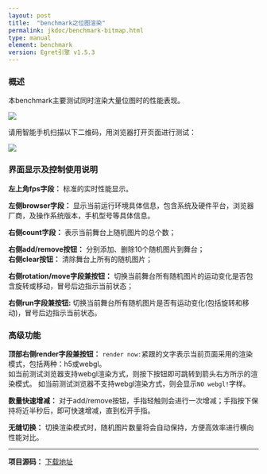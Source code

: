```yaml
---
layout: post
title:  "benchmark之位图渲染" 
permalink: jkdoc/benchmark-bitmap.html
type: manual
element: benchmark
version: Egret引擎 v1.5.3
---
```

       
### 概述

本benchmark主要测试同时渲染大量位图时的性能表现。   
            
![]({{site.baseurl}}/assets/img-bench/sample-bitmap.jpg)         
             
请用智能手机扫描以下二维码，用浏览器打开页面进行测试：
            
![]({{site.baseurl}}/assets/img-bench/QRCode-bitmap.png)          
          
         
### 界面显示及控制使用说明
        
**左上角fps字段：** 标准的实时性能显示。

**左侧browser字段：** 显示当前运行环境具体信息，包含系统及硬件平台，浏览器厂商，及操作系统版本，手机型号等具体信息。

         
        
**右侧count字段：** 表示当前舞台上随机图片的总个数；
             
**右侧add/remove按钮：** 分别添加、删除10个随机图片到舞台；    
**右侧clear按钮：** 清除舞台上所有的随机图片；  
      
**右侧rotation/move字段兼按钮：** 切换当前舞台所有随机图片的运动变化是否包含旋转或移动，冒号后边指示当前状态；

**右侧run字段兼按钮:** 切换当前舞台所有随机图片是否有运动变化(包括旋转和移动)，冒号后边指示当前状态。
      
      
### 高级功能
**顶部右侧render字段兼按钮：** `render now:`紧跟的文字表示当前页面采用的渲染模式，包括两种：h5或webgl。       
如当前测试浏览器支持webgl渲染方式，则按下按钮即可跳转到箭头右方所示的渲染模式。
如当前测试浏览器不支持webgl渲染方式，则会显示`NO webgl!`字样。

**数量快速增减：** 对于add/remove按钮，手指轻触则会进行一次增减；手指按下保持将近半秒后，即可快速增减，直到松开手指。

**无缝切换：**  切换渲染模式时，随机图片数量将会自动保持，方便高效率进行横向性能对比。



-------
     
**项目源码：** <a href="{{site.baseurl}}/assets/packages/benchmark/egret-benchmark-bitmap.zip" target="_blank">下载地址</a> 

